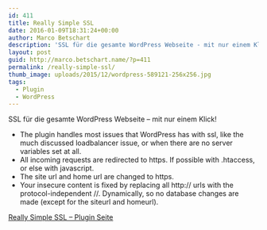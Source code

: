 ```yaml
---
id: 411
title: Really Simple SSL
date: 2016-01-09T18:31:24+00:00
author: Marco Betschart
description: 'SSL für die gesamte WordPress Webseite - mit nur einem Klick!'
layout: post
guid: http://marco.betschart.name/?p=411
permalink: /really-simple-ssl/
thumb_image: uploads/2015/12/wordpress-589121-256x256.jpg
tags:
  - Plugin
  - WordPress
---
```

SSL für die gesamte WordPress Webseite &#8211; mit nur einem Klick!

  * The plugin handles most issues that WordPress has with ssl, like the much discussed loadbalancer issue, or when there are no server variables set at all.
  * All incoming requests are redirected to https. If possible with .htaccess, or else with javascript.
  * The site url and home url are changed to https.
  * Your insecure content is fixed by replacing all http:// urls with the protocol-independent //. Dynamically, so no database changes are made (except for the siteurl and homeurl).

[Really Simple SSL &#8211; Plugin Seite](https://wordpress.org/plugins/really-simple-ssl/)